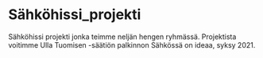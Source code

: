 # Sähköhissi_projekti
Sähköhissi projekti jonka teimme neljän hengen ryhmässä. Projektista voitimme Ulla Tuomisen -säätiön palkinnon Sähkössä on ideaa, syksy 2021.
